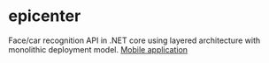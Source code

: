 # epicenter
Face/car recognition API in .NET core using layered architecture with monolithic deployment model.
[Mobile application](https://github.com/tozaicevas/epicenter-mobile)
